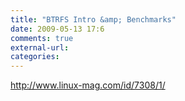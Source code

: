 ```yaml
---
title: "BTRFS Intro &amp; Benchmarks"
date: 2009-05-13 17:6
comments: true
external-url:
categories:
---
```

<http://www.linux-mag.com/id/7308/1/>
